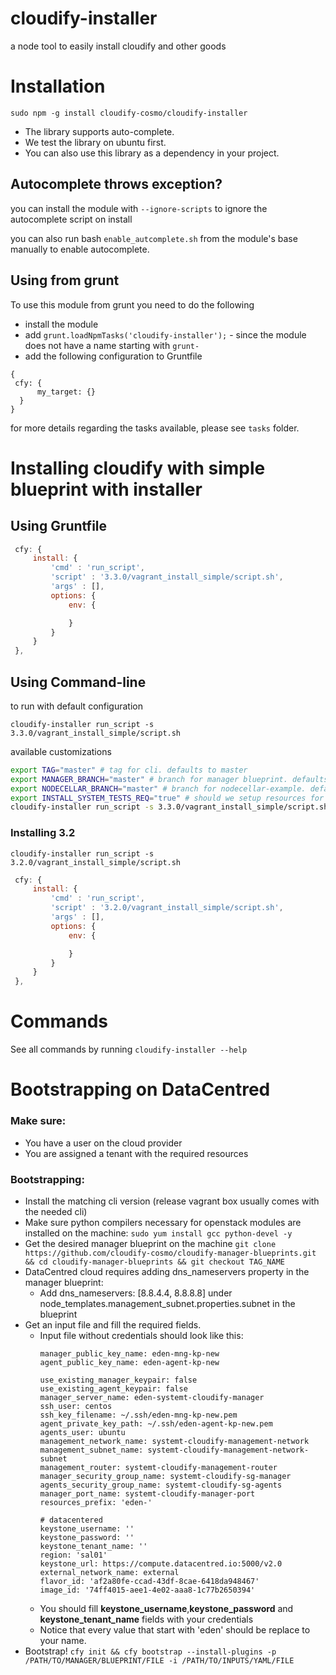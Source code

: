 # cloudify-installer

a node tool to easily install cloudify and other goods


# Installation

```
sudo npm -g install cloudify-cosmo/cloudify-installer
```

 - The library supports auto-complete.
 - We test the library on ubuntu first.
 - You can also use this library as a dependency in your project.

## Autocomplete throws exception?

you can install the module with `--ignore-scripts` to ignore the autocomplete script on install

you can also run bash `enable_autcomplete.sh` from the module's base manually to enable autocomplete.

## Using from grunt

To use this module from grunt you need to do the following

 - install the module
 - add `grunt.loadNpmTasks('cloudify-installer');` - since the module does not have a name starting with `grunt-`
 - add the following configuration to Gruntfile

```
{
 cfy: {
      my_target: {}
  }
}
```

for more details regarding the tasks available, please see `tasks` folder.

# Installing cloudify with simple blueprint with installer

## Using Gruntfile

```js
 cfy: {
     install: {
         'cmd' : 'run_script',
         'script' : '3.3.0/vagrant_install_simple/script.sh',
         'args' : [],
         options: {
             env: {

             }
         }
     }
 },
```
## Using Command-line

to run with default configuration

`cloudify-installer run_script -s 3.3.0/vagrant_install_simple/script.sh`

available customizations

```bash
export TAG="master" # tag for cli. defaults to master
export MANAGER_BRANCH="master" # branch for manager blueprint. defaults to $TAG
export NODECELLAR_BRANCH="master" # branch for nodecellar-example. defaults to $TAG
export INSTALL_SYSTEM_TESTS_REQ="true" # should we setup resources for tests? defaults to ''. if not empty then true. 
cloudify-installer run_script -s 3.3.0/vagrant_install_simple/script.sh
```

### Installing 3.2

`cloudify-installer run_script -s 3.2.0/vagrant_install_simple/script.sh`


```js
 cfy: {
     install: {
         'cmd' : 'run_script',
         'script' : '3.2.0/vagrant_install_simple/script.sh',
         'args' : [],
         options: {
             env: {

             }
         }
     }
 },
```

# Commands

See all commands by running `cloudify-installer --help`

# Bootstrapping on DataCentred
### Make sure:
- You have a user on the cloud provider
- You are assigned a tenant with the required resources

### Bootstrapping:
- Install the matching cli version (release vagrant box usually comes with the needed cli)
- Make sure python compilers necessary for openstack modules are installed on the machine:
    `sudo yum install gcc python-devel -y`
- Get the desired manager blueprint on the machine
    `git clone https://github.com/cloudify-cosmo/cloudify-manager-blueprints.git && cd cloudify-manager-blueprints && git checkout TAG_NAME`
- DataCentred cloud requires adding dns_nameservers property in the manager blueprint:
    - Add dns_nameservers: [8.8.4.4, 8.8.8.8]
      under node_templates.management_subnet.properties.subnet
      in the blueprint
- Get an input file and fill the required fields.
    - Input file without credentials should look like this:
        ```
        manager_public_key_name: eden-mng-kp-new
        agent_public_key_name: eden-agent-kp-new

        use_existing_manager_keypair: false
        use_existing_agent_keypair: false
        manager_server_name: eden-systemt-cloudify-manager
        ssh_user: centos
        ssh_key_filename: ~/.ssh/eden-mng-kp-new.pem
        agent_private_key_path: ~/.ssh/eden-agent-kp-new.pem
        agents_user: ubuntu
        management_network_name: systemt-cloudify-management-network
        management_subnet_name: systemt-cloudify-management-network-subnet
        management_router: systemt-cloudify-management-router
        manager_security_group_name: systemt-cloudify-sg-manager
        agents_security_group_name: systemt-cloudify-sg-agents
        manager_port_name: systemt-cloudify-manager-port
        resources_prefix: 'eden-'

        # datacentered
        keystone_username: ''
        keystone_password: ''
        keystone_tenant_name: ''
        region: 'sal01'
        keystone_url: https://compute.datacentred.io:5000/v2.0
        external_network_name: external
        flavor_id: 'af2a80fe-ccad-43df-8cae-6418da948467'
        image_id: '74ff4015-aee1-4e02-aaa8-1c77b2650394'
        ```
    - You should fill **keystone_username**,**keystone_password** and **keystone_tenant_name** fields with your credentials
    - Notice that every value that start with 'eden' should be replace to your name.
- Bootstrap!
    `cfy init && cfy bootstrap --install-plugins -p /PATH/TO/MANAGER/BLUEPRINT/FILE -i /PATH/TO/INPUTS/YAML/FILE`